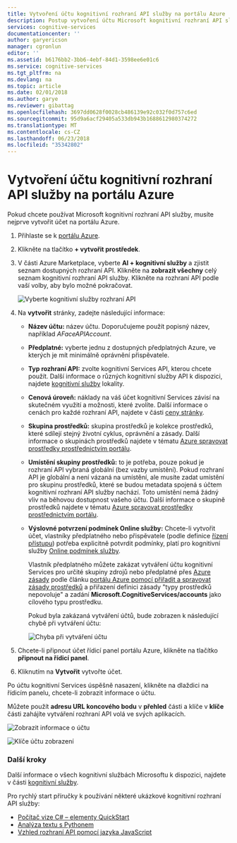 ```yaml
---
title: Vytvoření účtu kognitivní rozhraní API služby na portálu Azure | Microsoft Docs
description: Postup vytvoření účtu Microsoft kognitivní rozhraní API služby na portálu Azure.
services: cognitive-services
documentationcenter: ''
author: garyericson
manager: cgronlun
editor: ''
ms.assetid: b6176bb2-3bb6-4ebf-84d1-3598ee6e01c6
ms.service: cognitive-services
ms.tgt_pltfrm: na
ms.devlang: na
ms.topic: article
ms.date: 02/01/2018
ms.author: garye
ms.reviewer: gibattag
ms.openlocfilehash: 3697dd0628f0028cb486139e92c032f0d757c6ed
ms.sourcegitcommit: 95d9a6acf29405a533db943b1688612980374272
ms.translationtype: MT
ms.contentlocale: cs-CZ
ms.lasthandoff: 06/23/2018
ms.locfileid: "35342802"
---
```

# <a name="create-a-cognitive-services-apis-account-in-the-azure-portal"></a>Vytvoření účtu kognitivní rozhraní API služby na portálu Azure

Pokud chcete používat Microsoft kognitivní rozhraní API služby, musíte nejprve vytvořit účet na portálu Azure.

1. Přihlaste se k [portálu Azure](http://portal.azure.com).

2. Klikněte na tlačítko **+ vytvořit prostředek**.

3. V části Azure Marketplace, vyberte **AI + kognitivní služby** a zjistit seznam dostupných rozhraní API. Klikněte na **zobrazit všechny** celý seznam kognitivní rozhraní API služby. Klikněte na rozhraní API podle vaší volby, aby bylo možné pokračovat.

    ![Vyberte kognitivní služby rozhraní API](media/cognitive-services-apis-create-account/select-cognitive-services-apis.png)

4. Na **vytvořit** stránky, zadejte následující informace:

   - **Název účtu:** název účtu. Doporučujeme použít popisný název, například *AFaceAPIAccount*.

   - **Předplatné:** vyberte jednu z dostupných předplatných Azure, ve kterých je mít minimálně oprávnění přispěvatele.

   - **Typ rozhraní API:** zvolte kognitivní Services API, kterou chcete použít. Další informace o různých kognitivní služby API k dispozici, najdete [kognitivní služby](https://azure.microsoft.com/services/cognitive-services/) lokality.

   - **Cenová úroveň:** náklady na váš účet kognitivní Services závisí na skutečném využití a možnosti, které zvolíte. Další informace o cenách pro každé rozhraní API, najdete v části [ceny stránky](https://azure.microsoft.com/pricing/details/cognitive-services/).

   - **Skupina prostředků:** skupina prostředků je kolekce prostředků, které sdílejí stejný životní cyklus, oprávnění a zásady. Další informace o skupinách prostředků najdete v tématu [Azure spravovat prostředky prostřednictvím portálu](https://docs.microsoft.com/azure/azure-resource-manager/resource-group-portal).

   - **Umístění skupiny prostředků:** to je potřeba, pouze pokud je rozhraní API vybraná globální (bez vazby umístění). Pokud rozhraní API je globální a není vázaná na umístění, ale musíte zadat umístění pro skupinu prostředků, které se budou metadata spojená s účtem kognitivní rozhraní API služby nachází. Toto umístění nemá žádný vliv na běhovou dostupnost vašeho účtu. Další informace o skupině prostředků najdete v tématu [Azure spravovat prostředky prostřednictvím portálu](https://docs.microsoft.com/azure/azure-resource-manager/resource-group-portal).

   - **Výslovné potvrzení podmínek Online služby:** Chcete-li vytvořit účet, vlastníky předplatného nebo přispěvatele (podle definice [řízení přístupu](https://docs.microsoft.com/azure/role-based-access-control/overview)) potřeba explicitně potvrdit podmínky, platí pro kognitivní služby [Online podmínek služby](https://www.microsoft.com/en-us/Licensing/product-licensing/products.aspx). 

     Vlastník předplatného můžete zakázat vytváření účtu kognitivní Services pro určité skupiny zdrojů nebo předplatné přes [Azure zásady](../azure-policy/azure-policy-introduction.md) podle článku [portálu Azure pomocí přiřadit a spravovat zásady prostředků](../azure-policy/assign-policy-definition.md) a přiřazení definici zásady "typy prostředků nepovoluje" a zadání **Microsoft.CognitiveServices/accounts** jako cílového typu prostředku.

     Pokud byla zakázaná vytváření účtů, bude zobrazen k následující chybě při vytváření účtu:

     ![Chyba při vytváření účtu](media/cognitive-services-apis-create-account/error-message.png)

5. Chcete-li připnout účet řídicí panel portálu Azure, klikněte na tlačítko **připnout na řídicí panel**.

6. Kliknutím na **Vytvořit** vytvořte účet.

Po účtu kognitivní Services úspěšně nasazení, klikněte na dlaždici na řídicím panelu, chcete-li zobrazit informace o účtu.

Můžete použít **adresu URL koncového bodu** v **přehled** části a klíče v **klíče** části zahájíte vytváření rozhraní API volá ve svých aplikacích.

![Zobrazit informace o účtu](media/cognitive-services-apis-create-account/display-account.png)

![Klíče účtu zobrazení](media/cognitive-services-apis-create-account/account-keys.png)

### <a name="next-steps"></a>Další kroky

Další informace o všech kognitivní službách Microsoftu k dispozici, najdete v části [kognitivní služby](https://azure.microsoft.com/services/cognitive-services/).

Pro rychlý start příručky k používání některé ukázkové kognitivní rozhraní API služby:

 - [Počítač vize C# – elementy QuickStart](/computer-vision/quickstarts/csharp.md)
 - [Analýza textu s Pythonem](/text-analytics/quickstarts/python.md)
 - [Vzhled rozhraní API pomocí jazyka JavaScript](/face/quickstarts/javascript.md)
